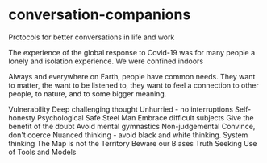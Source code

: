 # conversation-companions
Protocols for better conversations in life and work

The experience of the global response to Covid-19 was for many people a lonely and isolation experience. We were confined indoors

Always and everywhere on Earth, people have common needs. They want to matter, the want to be listened to, they want to feel a connection to other people, to nature, and to some bigger meaning.

Vulnerability
Deep challenging thought
Unhurried - no interruptions
Self-honesty
Psychological Safe
Steel Man
Embrace difficult subjects
Give the benefit of the doubt
Avoid mental gymnastics
Non-judgemental
Convince, don't coerce
Nuanced thinking - avoid black and white thinking.
System thinking
The Map is not the Territory
Beware our Biases
Truth Seeking
Use of Tools and Models
